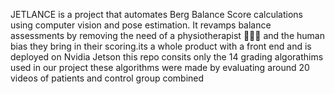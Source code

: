 JETLANCE is a project that automates Berg Balance Score calculations using computer vision and pose estimation. It revamps balance assessments by removing the need of a physiotherapist 🧑🏻‍⚕️ and the human bias they bring in their scoring.its a whole product with a front end and is deployed on Nvidia Jetson this repo consits only the 14 grading algorathims used in our project these algorithms were made by evaluating around 20 videos of patients and control group combined
